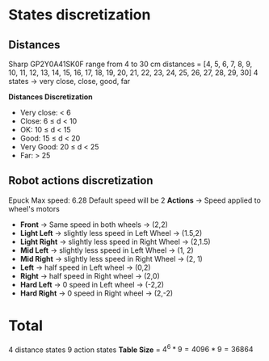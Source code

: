 ﻿
# States discretization

## Distances

Sharp GP2Y0A41SK0F range from 4 to 30 cm
distances = [4, 5, 6, 7, 8, 9, 10, 11, 12, 13, 14, 15, 16, 17, 18, 19, 20, 21, 22, 23, 24, 25, 26, 27, 28, 29, 30]
4 states -> very close, close, good, far

**Distances Discretization**
- Very close:  $<$ 6
- Close: 6 $\le$ d $<$ 10
- OK: 10 $\le$ d $<$ 15
- Good: 15 $\le$ d $<$ 20
- Very Good: 20 $\le$ d $<$ 25
- Far:  $>$ 25


## Robot actions discretization
Epuck Max speed: 6.28
Default speed will be 2
**Actions** -> Speed applied to wheel's motors 
- **Front** -> Same speed in both wheels -> (2,2)
- **Light Left** -> slightly less speed in Left Wheel -> (1.5,2)
- **Light Right** -> slightly less speed in Right Wheel -> (2,1.5)
- **Mid Left** -> slightly less speed in Left Wheel -> (1, 2)
- **Mid Right** -> slightly less speed in Right Wheel -> (2, 1)
- **Left** -> half speed in Left wheel -> (0,2)
- **Right** -> half speed in Right wheel -> (2,0)
- **Hard Left** -> 0 speed in Left wheel -> (-2,2)
- **Hard Right** -> 0 speed in Right wheel -> (2,-2)

# Total
 4 distance states
 9 action states
**Table Size** = $4^6*9=4096*9=36864$
